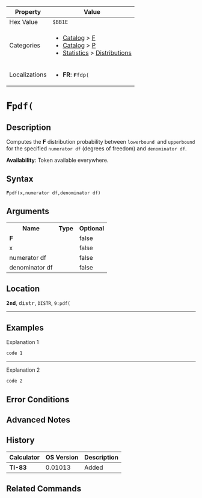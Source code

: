 | Property      | Value |
|---------------|-------|
| Hex Value     | `$BB1E`|
| Categories    | <ul><li>[Catalog](<../categories/Catalog.md>) > [F](<../categories/Catalog.md#F>)</li><li>[Catalog](<../categories/Catalog.md>) > [P](<../categories/Catalog.md#P>)</li><li>[Statistics](<../categories/Statistics.md>) > [Distributions](<../categories/Statistics.md#Distributions>)</li></ul> |
| Localizations | <ul><li><b>FR</b>: `𝐅fdp(`</li></ul> |

# `𝐅pdf(`

## Description
Computes the 𝐅 distribution probability between `lowerbound `and `upperbound` for the specified `numerator df` (degrees of freedom) and `denominator df`.


<b>Availability</b>: Token available everywhere.

## Syntax
`𝐅pdf(x,numerator df,denominator df)`

## Arguments
<table>
<tr><th>Name</th><th>Type</th><th>Optional</th></tr>

<tr><td>𝐅</td><td></td><td>false</td></tr>

<tr><td>x</td><td></td><td>false</td></tr>

<tr><td>numerator df</td><td></td><td>false</td></tr>

<tr><td>denominator df</td><td></td><td>false</td></tr>

</table>

## Location
<tt><kbd><b>2nd</b></kbd></tt>, <kbd>distr</kbd>, `DISTR`, `9:pdf(`
<hr>

## Examples

Explanation 1
```ti-basic
code 1
```
---
Explanation 2
```ti-basic
code 2
```

## Error Conditions


## Advanced Notes


## History
| Calculator | OS Version | Description |
|------------|------------|-------------|
| <b>TI-83</b> | 0.01013 | Added |

## Related Commands

